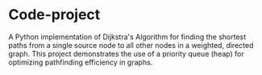 # Code-project
A Python implementation of Dijkstra's Algorithm for finding the shortest paths from a single source node to all other nodes in a weighted, directed graph. This project demonstrates the use of a priority queue (heap) for optimizing pathfinding efficiency in graphs.
